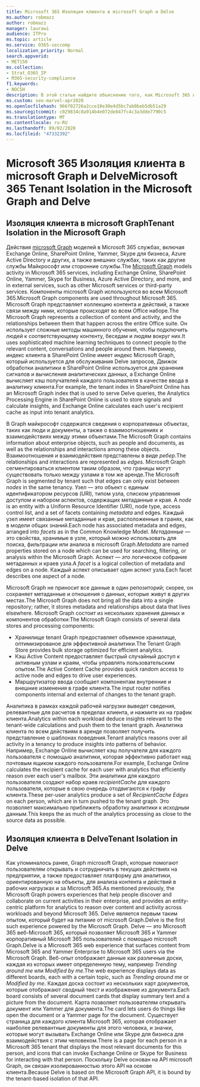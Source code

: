 ```yaml
---
title: Microsoft 365 Изоляция клиента в microsoft Graph и Delve
ms.author: robmazz
author: robmazz
manager: laurawi
audience: ITPro
ms.topic: article
ms.service: O365-seccomp
localization_priority: Normal
search.appverid:
- MET150
ms.collection:
- Strat_O365_IP
- M365-security-compliance
f1.keywords:
- NOCSH
description: В этой статье найдите объяснение того, как Microsoft 365 изоляции клиента в Office Graph и Delve.
ms.custom: seo-marvel-apr2020
ms.openlocfilehash: 966f02726a2cce18e30e4d5bc7ab0beb5db51a29
ms.sourcegitcommit: c029834c8a914b4e072de847fc4c3a3dde7790c5
ms.translationtype: MT
ms.contentlocale: ru-RU
ms.lasthandoff: 09/02/2020
ms.locfileid: "47332392"
---
```

# <a name="microsoft-365-tenant-isolation-in-the-microsoft-graph-and-delve"></a><span data-ttu-id="1daee-103">Microsoft 365 Изоляция клиента в microsoft Graph и Delve</span><span class="sxs-lookup"><span data-stu-id="1daee-103">Microsoft 365 Tenant Isolation in the Microsoft Graph and Delve</span></span>

## <a name="tenant-isolation-in-the-microsoft-graph"></a><span data-ttu-id="1daee-104">Изоляция клиента в microsoft Graph</span><span class="sxs-lookup"><span data-stu-id="1daee-104">Tenant Isolation in the Microsoft Graph</span></span>

<span data-ttu-id="1daee-105">Действия [microsoft Graph](https://developer.microsoft.com/graph) моделей в Microsoft 365 службах, включая Exchange Online, SharePoint Online, Yammer, Skype для бизнеса, Azure Active Directory и других, а также внешних службах, таких как другие службы Майкрософт или сторонние службы.</span><span class="sxs-lookup"><span data-stu-id="1daee-105">The [Microsoft Graph](https://developer.microsoft.com/graph) models activity in Microsoft 365 services, including Exchange Online, SharePoint Online, Yammer, Skype for Business, Azure Active Directory, and more, and in external services, such as other Microsoft services or third-party services.</span></span> <span data-ttu-id="1daee-106">Компоненты microsoft Graph используются во всем Microsoft 365.</span><span class="sxs-lookup"><span data-stu-id="1daee-106">Microsoft Graph components are used throughout Microsoft 365.</span></span> <span data-ttu-id="1daee-107">Microsoft Graph представляет коллекцию контента и действий, а также связи между ними, которые происходят во всем Office наборе.</span><span class="sxs-lookup"><span data-stu-id="1daee-107">The Microsoft Graph represents a collection of content and activity, and the relationships between them that happen across the entire Office suite.</span></span> <span data-ttu-id="1daee-108">Он использует сложные методы машинного обучения, чтобы подключить людей к соответствующему контенту, беседам и людям вокруг них.</span><span class="sxs-lookup"><span data-stu-id="1daee-108">It uses sophisticated machine learning techniques to connect people to the relevant content, conversations and people around them.</span></span> <span data-ttu-id="1daee-109">Например, индекс клиента в SharePoint Online имеет индекс Microsoft Graph, который используется для обслуживания Delve запросов, Движок обработки аналитики в SharePoint Online используется для хранения сигналов и вычисления аналитических данных, а Exchange Online вычисляет кэш получателей каждого пользователя в качестве ввода в аналитику клиента.</span><span class="sxs-lookup"><span data-stu-id="1daee-109">For example, the tenant index in SharePoint Online has an Microsoft Graph index that is used to serve Delve queries, the Analytics Processing Engine in SharePoint Online is used to store signals and calculate insights, and Exchange Online calculates each user's recipient cache as input into tenant analytics.</span></span>

<span data-ttu-id="1daee-110">В Graph майкрософт содержатся сведения о корпоративных объектах, таких как люди и документы, а также о взаимоотношениях и взаимодействиях между этими объектами.</span><span class="sxs-lookup"><span data-stu-id="1daee-110">The Microsoft Graph contains information about enterprise objects, such as people and documents, as well as the relationships and interactions among these objects.</span></span> <span data-ttu-id="1daee-111">Взаимоотношения и взаимодействия представлены в виде *ребер*.</span><span class="sxs-lookup"><span data-stu-id="1daee-111">The relationships and interactions are represented as *edges*.</span></span> <span data-ttu-id="1daee-112">Microsoft Graph сегментироваться клиентом таким образом, что границы  могут существовать только между узлами в том же аренде.</span><span class="sxs-lookup"><span data-stu-id="1daee-112">The Microsoft Graph is segmented by tenant such that edges can only exist between *nodes* in the same tenancy.</span></span> <span data-ttu-id="1daee-113">Узел *—* это объект с единым идентификатором ресурсов (URI), типом узла, списком управления доступом и набором аспектов, содержащих метаданные и края. </span><span class="sxs-lookup"><span data-stu-id="1daee-113">A *node* is an entity with a Uniform Resource Identifier (URI), node type, access control list, and a set of facets containing *metadata* and edges.</span></span> <span data-ttu-id="1daee-114">Каждый узел имеет связанные метаданные и  края, расположенные в гранях, как в модели общих знаний.</span><span class="sxs-lookup"><span data-stu-id="1daee-114">Each node has associated metadata and edges, arranged into *facets* as in the Common Knowledge Model.</span></span> <span data-ttu-id="1daee-115">*Метаданные —* это свойства, хранимые в узле, который можно использовать для поиска, фильтрации или анализа в microsoft Graph.</span><span class="sxs-lookup"><span data-stu-id="1daee-115">*Metadata* are named properties stored on a node which can be used for searching, filtering, or analysis within the Microsoft Graph.</span></span> <span data-ttu-id="1daee-116">Аспект *— это* логическое собрание метаданных и краев узла.</span><span class="sxs-lookup"><span data-stu-id="1daee-116">A *facet* is a logical collection of metadata and edges on a node.</span></span> <span data-ttu-id="1daee-117">Каждый аспект описывает один аспект узла.</span><span class="sxs-lookup"><span data-stu-id="1daee-117">Each facet describes one aspect of a node.</span></span> 

<span data-ttu-id="1daee-118">Microsoft Graph не приносит все данные в один репозиторий; скорее, он сохраняет метаданные и отношения о данных, которые живут в других местах.</span><span class="sxs-lookup"><span data-stu-id="1daee-118">The Microsoft Graph does not bring all the data into a single repository; rather, it stores metadata and relationships about data that lives elsewhere.</span></span> <span data-ttu-id="1daee-119">Microsoft Graph состоит из нескольких хранения данных и компонентов обработки:</span><span class="sxs-lookup"><span data-stu-id="1daee-119">The Microsoft Graph consists of several data stores and processing components:</span></span>

- <span data-ttu-id="1daee-120">Хранилище tenant Graph предоставляет объемное хранилище, оптимизированое для эффективной аналитики.</span><span class="sxs-lookup"><span data-stu-id="1daee-120">The Tenant Graph Store provides bulk storage optimized for efficient analytics.</span></span>
- <span data-ttu-id="1daee-121">Кэш Active Content предоставляет быстрый случайный доступ к активным узлам и краям, чтобы управлять пользовательским опытом.</span><span class="sxs-lookup"><span data-stu-id="1daee-121">The Active Content Cache provides quick random access to active node and edges to drive user experiences.</span></span>
- <span data-ttu-id="1daee-122">Маршрутизатор ввода сообщает компонентам внутренние и внешние изменения в графе клиента.</span><span class="sxs-lookup"><span data-stu-id="1daee-122">The input router notifies components internal and external of changes to the tenant graph.</span></span>

<span data-ttu-id="1daee-123">Аналитика в рамках каждой рабочей нагрузки выведет сведения, релевантные для расчетов в пределах клиента, и нажмите их на график клиента.</span><span class="sxs-lookup"><span data-stu-id="1daee-123">Analytics within each workload deduce insights relevant to the tenant-wide calculations and push them to the tenant graph.</span></span> <span data-ttu-id="1daee-124">Аналитика клиента по всем действиям в аренде позволяет получить представление о шаблонах поведения.</span><span class="sxs-lookup"><span data-stu-id="1daee-124">Tenant analytics reasons over all activity in a tenancy to produce insights into patterns of behavior.</span></span> <span data-ttu-id="1daee-125">Например, Exchange Online вычисляет кэш получателя для каждого пользователя с помощью аналитики, которая эффективно работает над почтовым ящиком каждого пользователя.</span><span class="sxs-lookup"><span data-stu-id="1daee-125">For example, Exchange Online calculates the recipient cache for each user with analytics that efficiently reason over each user's mailbox.</span></span> <span data-ttu-id="1daee-126">Эти аналитики для каждого пользователя создают набор краев *recipientCache* для каждого пользователя, которые в свою очередь отодвигаются к графу клиента.</span><span class="sxs-lookup"><span data-stu-id="1daee-126">These per-user analytics produce a set of *RecipientCache Edges* on each person, which are in turn pushed to the tenant graph.</span></span> <span data-ttu-id="1daee-127">Это позволяет максимально приближеть обработку аналитики к исходным данным.</span><span class="sxs-lookup"><span data-stu-id="1daee-127">This keeps the as much of the analytics processing as close to the source data as possible.</span></span>

## <a name="tenant-isolation-in-delve"></a><span data-ttu-id="1daee-128">Изоляция клиента в Delve</span><span class="sxs-lookup"><span data-stu-id="1daee-128">Tenant Isolation in Delve</span></span>

<span data-ttu-id="1daee-129">Как упоминалось ранее, Graph microsoft Graph, которые помогают пользователям открывать и сотрудничать в текущих действиях на предприятии, а также предоставляет платформу для аналитики, ориентированную на объекты, для анализа контента и действий в рабочих нагрузках и за Microsoft 365.</span><span class="sxs-lookup"><span data-stu-id="1daee-129">As mentioned previously, the Microsoft Graph powers experiences that help people discover and collaborate on current activities in their enterprise, and provides an entity-centric platform for analytics to reason over content and activity across workloads and beyond Microsoft 365.</span></span> <span data-ttu-id="1daee-130">Delve является первым таким опытом, который будет на питание от microsoft Graph.</span><span class="sxs-lookup"><span data-stu-id="1daee-130">Delve is the first such experience powered by the Microsoft Graph.</span></span>
<span data-ttu-id="1daee-131">Delve — это Microsoft 365 веб-Microsoft 365, который позволяет Microsoft 365 и Yammer корпоративный Microsoft 365 пользователей с помощью microsoft Graph.</span><span class="sxs-lookup"><span data-stu-id="1daee-131">Delve is a Microsoft 365 web experience that surfaces content from Microsoft 365 and Yammer Enterprise to Microsoft 365 users via the Microsoft Graph.</span></span> <span data-ttu-id="1daee-132">Веб-опыт отображает данные как различные доски, каждая из которых имеет определенную тему, например *Trending around me* или *Modified by me*.</span><span class="sxs-lookup"><span data-stu-id="1daee-132">The web experience displays data as different boards, each with a certain topic, such as *Trending around me* or *Modified by me*.</span></span> <span data-ttu-id="1daee-133">Каждая доска состоит из нескольких карт документов, которые отображают сводный текст и изображение из документа.</span><span class="sxs-lookup"><span data-stu-id="1daee-133">Each board consists of several document cards that display summary text and a picture from the document.</span></span> <span data-ttu-id="1daee-134">Карта позволяет пользователям открывать документ или Yammer для документа.</span><span class="sxs-lookup"><span data-stu-id="1daee-134">The card lets users do things like open the document or a Yammer page for the document.</span></span> <span data-ttu-id="1daee-135">Существует страница для каждого клиента Microsoft 365, которая отображает наиболее релевантные документы для этого человека, и значки, которые могут вызывать Exchange Online или Skype для бизнеса для взаимодействия с этим человеком.</span><span class="sxs-lookup"><span data-stu-id="1daee-135">There is a page for each person in a Microsoft 365 tenant that displays the most relevant documents for this person, and icons that can invoke Exchange Online or Skype for Business for interacting with that person.</span></span> <span data-ttu-id="1daee-136">Поскольку Delve основан на API microsoft Graph, он связан изолированностью этого API на основе клиента.</span><span class="sxs-lookup"><span data-stu-id="1daee-136">Because Delve is based on the Microsoft Graph API, it is bound by the tenant-based isolation of that API.</span></span>